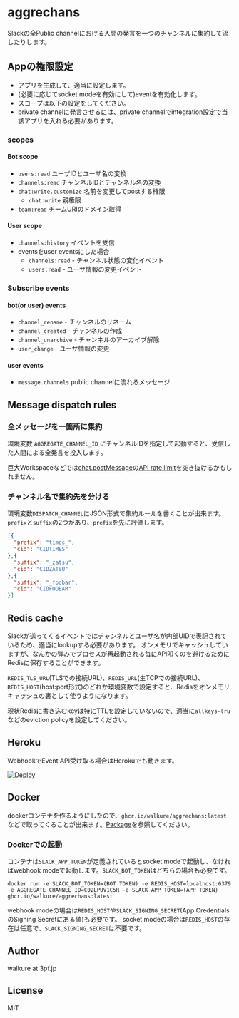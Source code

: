 # aggrechans

Slackの全Public channelにおける人間の発言を一つのチャンネルに集約して流したりします。

## Appの権限設定

- アプリを生成して、適当に設定します。
- (必要に応じてsocket modeを有効にして)eventを有効化します。
- スコープは以下の設定をしてください。
- private channelに発言させるには、private channelでintegration設定で当該アプリを入れる必要があります。

### scopes

#### Bot scope

- `users:read` ユーザIDとユーザ名の変換
- `channels:read` チャンネルIDとチャンネル名の変換
- `chat:write.customize` 名前を変更してpostする権限
  - `chat:write` 親権限
- `team:read` チームURIのドメイン取得

#### User scope

- `channels:history` イベントを受信
- eventsをuser eventsにした場合
  - `channels:read` - チャンネル状態の変化イベント
  - `users:read` - ユーザ情報の変更イベント

### Subscribe events

#### bot(or user) events

- `channel_rename` - チャンネルのリネーム
- `channel_created` - チャンネルの作成
- `channel_unarchive` - チャンネルのアーカイブ解除
- `user_change` - ユーザ情報の変更

#### user events

- `message.channels` public channelに流れるメッセージ

## Message dispatch rules

### 全メッセージを一箇所に集約

環境変数 `AGGREGATE_CHANNEL_ID` にチャンネルIDを指定して起動すると、受信した人間による全発言を投入します。

巨大Workspaceなどでは[chat.postMessage](https://api.slack.com/methods/chat.postMessage)の[API rate limit](https://api.slack.com/docs/rate-limits#tier_t5)を突き抜けるかもしれません。

### チャンネル名で集約先を分ける

環境変数`DISPATCH_CHANNEL`にJSON形式で集約ルールを書くことが出来ます。`prefix`と`suffix`の2つがあり、`prefix`を先に評価します。

```json
[{
  "prefix": "times_",
  "cid": "CIDTIMES"
},{
  "suffix": "_zatsu",
  "cid": "CIDZATSU"
},{
  "suffix": "_foobar",
  "cid": "CIDFOOBAR"
}]
```

## Redis cache

Slackが送ってくるイベントではチャンネルとユーザ名が内部UIDで表記されているため、適当にlookupする必要があります。
オンメモリでキャッシュしていますが、なんかの弾みでプロセスが再起動される毎にAPI叩くのを避けるためにRedisに保存することができます。

`REDIS_TLS_URL`(TLSでの接続URL)、`REDIS_URL`(生TCPでの接続URL)、`REDIS_HOST`(host:port形式)のどれか環境変数で設定すると、Redisをオンメモリキャッシュの裏として使うようになります。

現状Redisに書き込むkeyは特にTTLを設定していないので、適当に`allkeys-lru`などのeviction policyを設定してください。

## Heroku

WebhookでEvent API受け取る場合はHerokuでも動きます。

[![Deploy](https://www.herokucdn.com/deploy/button.svg)](https://heroku.com/deploy)

## Docker

dockerコンテナを作るようにしたので、`ghcr.io/walkure/aggrechans:latest`などで取ってくることが出来ます。[Package](https://github.com/walkure/aggrechans/pkgs/container/aggrechans)を参照してください。

### Dockerでの起動

コンテナは`SLACK_APP_TOKEN`が定義されているとsocket modeで起動し、なければwebhook modeで起動します。`SLACK_BOT_TOKEN`はどちらの場合も必要です。

`docker run -e SLACK_BOT_TOKEN=(BOT TOKEN) -e REDIS_HOST=localhost:6379 -e AGGREGATE_CHANNEL_ID=C02LPUV1C5R -e SLACK_APP_TOKEN=(APP TOKEN) ghcr.io/walkure/aggrechans:latest`

webhook modeの場合は`REDIS_HOST`や`SLACK_SIGNING_SECRET`(App CredentialsのSigning Secretにある値)も必要です。
socket modeの場合は`REDIS_HOST`の存在は任意で、`SLACK_SIGNING_SECRET`は不要です。

## Author

walkure at 3pf.jp

## License

MIT

